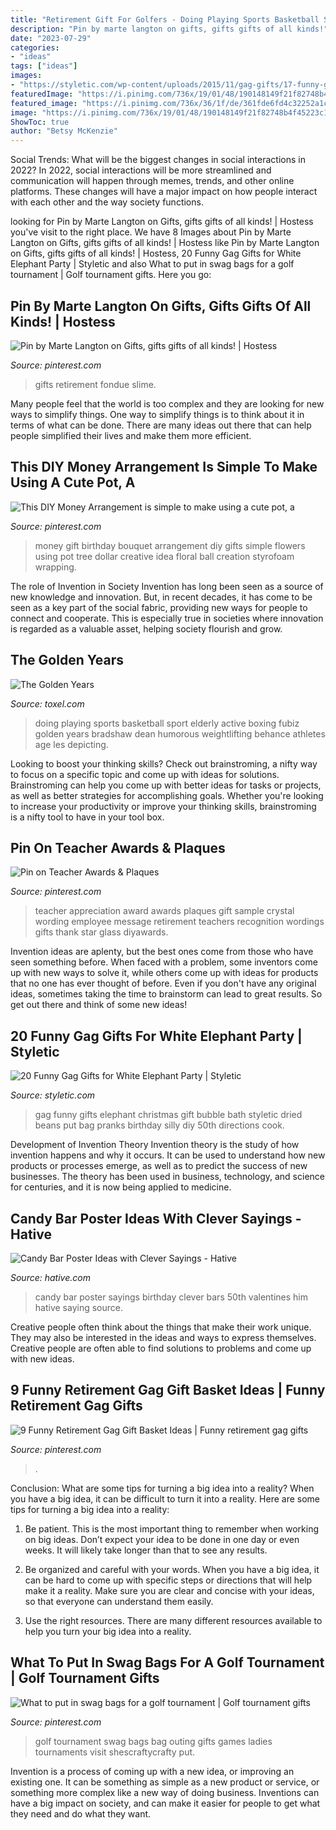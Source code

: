 ```yaml
---
title: "Retirement Gift For Golfers - Doing Playing Sports Basketball Sport Elderly Active Boxing Fubiz Golden Years Bradshaw Dean Humorous Weightlifting Behance Athletes Age Les Depicting"
description: "Pin by marte langton on gifts, gifts gifts of all kinds!"
date: "2023-07-29"
categories:
- "ideas"
tags: ["ideas"]
images:
- "https://styletic.com/wp-content/uploads/2015/11/gag-gifts/17-funny-gag-gifts.jpg"
featuredImage: "https://i.pinimg.com/736x/19/01/48/190148149f21f82748b4f45223c1a9a2.jpg"
featured_image: "https://i.pinimg.com/736x/36/1f/de/361fde6fd4c32252a1c2e2e641ea8e1e--teacher-appreciation-gifts-black-crystals.jpg"
image: "https://i.pinimg.com/736x/19/01/48/190148149f21f82748b4f45223c1a9a2.jpg"
ShowToc: true
author: "Betsy McKenzie"
---
```



Social Trends: What will be the biggest changes in social interactions in 2022?
In 2022, social interactions will be more streamlined and communication will happen through memes, trends, and other online platforms. These changes will have a major impact on how people interact with each other and the way society functions.

	

		
looking for Pin by Marte Langton on Gifts, gifts gifts of all kinds! | Hostess you've visit to the right place. We have 8 Images about Pin by Marte Langton on Gifts, gifts gifts of all kinds! | Hostess like Pin by Marte Langton on Gifts, gifts gifts of all kinds! | Hostess, 20 Funny Gag Gifts for White Elephant Party | Styletic and also What to put in swag bags for a golf tournament | Golf tournament gifts. Here you go:
		
    
## Pin By Marte Langton On Gifts, Gifts Gifts Of All Kinds! | Hostess

<img loading=lazy src="https://i.pinimg.com/736x/ed/4b/2e/ed4b2eef21bf72fd6beba32a90cff53f--retirement.jpg" onerror="this.onerror=null;this.src='https://tse2.mm.bing.net/th?id=OIP.FzFCupOecVuQm5CdZzSrVwHaJ3&amp;pid=15.1';" alt="Pin by Marte Langton on Gifts, gifts gifts of all kinds! | Hostess">

_Source: pinterest.com_

>gifts retirement fondue slime. 

	

Many people feel that the world is too complex and they are looking for new ways to simplify things. One way to simplify things is to think about it in terms of what can be done. There are many ideas out there that can help people simplified their lives and make them more efficient.

    
## This DIY Money Arrangement Is Simple To Make Using A Cute Pot, A

<img loading=lazy src="https://i.pinimg.com/originals/0b/bd/2a/0bbd2ac512fedb4d2bbed49c06d8082d.jpg" onerror="this.onerror=null;this.src='https://tse2.mm.bing.net/th?id=OIP.OdNl7Nna7Nl5wsr3yRRn0wHaLH&amp;pid=15.1';" alt="This DIY Money Arrangement is simple to make using a cute pot, a">

_Source: pinterest.com_

>money gift birthday bouquet arrangement diy gifts simple flowers using pot tree dollar creative idea floral ball creation styrofoam wrapping. 

	

The role of Invention in Society
Invention has long been seen as a source of new knowledge and innovation. But, in recent decades, it has come to be seen as a key part of the social fabric, providing new ways for people to connect and cooperate. This is especially true in societies where innovation is regarded as a valuable asset, helping society flourish and grow.

    
## The Golden Years

<img loading=lazy src="http://www.toxel.com/wp-content/uploads/2016/02/thegoldenyears18.jpg" onerror="this.onerror=null;this.src='https://tse3.mm.bing.net/th?id=OIP.ksnWrD69sEO_gPMiuGUZsQHaKG&amp;pid=15.1';" alt="The Golden Years">

_Source: toxel.com_

>doing playing sports basketball sport elderly active boxing fubiz golden years bradshaw dean humorous weightlifting behance athletes age les depicting. 

	

Looking to boost your thinking skills? Check out brainstroming, a nifty way to focus on a specific topic and come up with ideas for solutions. Brainstroming can help you come up with better ideas for tasks or projects, as well as better strategies for accomplishing goals. Whether you're looking to increase your productivity or improve your thinking skills, brainstroming is a nifty tool to have in your tool box.

    
## Pin On Teacher Awards &amp; Plaques

<img loading=lazy src="https://i.pinimg.com/736x/36/1f/de/361fde6fd4c32252a1c2e2e641ea8e1e--teacher-appreciation-gifts-black-crystals.jpg" onerror="this.onerror=null;this.src='https://tse3.mm.bing.net/th?id=OIP.tgfijBXF1ybi79IkG6LAVgHaJ_&amp;pid=15.1';" alt="Pin on Teacher Awards &amp; Plaques">

_Source: pinterest.com_

>teacher appreciation award awards plaques gift sample crystal wording employee message retirement teachers recognition wordings gifts thank star glass diyawards. 

	

Invention ideas are aplenty, but the best ones come from those who have seen something before. When faced with a problem, some inventors come up with new ways to solve it, while others come up with ideas for products that no one has ever thought of before. Even if you don't have any original ideas, sometimes taking the time to brainstorm can lead to great results. So get out there and think of some new ideas!

    
## 20 Funny Gag Gifts For White Elephant Party | Styletic

<img loading=lazy src="https://styletic.com/wp-content/uploads/2015/11/gag-gifts/17-funny-gag-gifts.jpg" onerror="this.onerror=null;this.src='https://tse1.mm.bing.net/th?id=OIP.R9tKX1iEvSR-REiGl0ehNwHaJK&amp;pid=15.1';" alt="20 Funny Gag Gifts for White Elephant Party | Styletic">

_Source: styletic.com_

>gag funny gifts elephant christmas gift bubble bath styletic dried beans put bag pranks birthday silly diy 50th directions cook. 

	

Development of Invention Theory
Invention theory is the study of how invention happens and why it occurs. It can be used to understand how new products or processes emerge, as well as to predict the success of new businesses. The theory has been used in business, technology, and science for centuries, and it is now being applied to medicine.

    
## Candy Bar Poster Ideas With Clever Sayings - Hative

<img loading=lazy src="https://hative.com/wp-content/uploads/2015/01/candy-bar-sayings/8-candy-bar-saying-ideas.jpg" onerror="this.onerror=null;this.src='https://tse1.mm.bing.net/th?id=OIP.ZCQ7LAyHzLc_TkZApETBdwHaJ4&amp;pid=15.1';" alt="Candy Bar Poster Ideas with Clever Sayings - Hative">

_Source: hative.com_

>candy bar poster sayings birthday clever bars 50th valentines him hative saying source. 

	

Creative people often think about the things that make their work unique. They may also be interested in the ideas and ways to express themselves. Creative people are often able to find solutions to problems and come up with new ideas.

    
## 9 Funny Retirement Gag Gift Basket Ideas | Funny Retirement Gag Gifts

<img loading=lazy src="https://i.pinimg.com/736x/97/f7/4c/97f74c287b5b047acee15457544666e0.jpg" onerror="this.onerror=null;this.src='https://tse2.mm.bing.net/th?id=OIP.jeffFWi_7D6v-biCtrEy5wHaLH&amp;pid=15.1';" alt="9 Funny Retirement Gag Gift Basket Ideas | Funny retirement gag gifts">

_Source: pinterest.com_

>. 

	

Conclusion: What are some tips for turning a big idea into a reality?
When you have a big idea, it can be difficult to turn it into a reality. Here are some tips for turning a big idea into a reality:
1. Be patient. This is the most important thing to remember when working on big ideas. Don’t expect your idea to be done in one day or even weeks. It will likely take longer than that to see any results.

2. Be organized and careful with your words. When you have a big idea, it can be hard to come up with specific steps or directions that will help make it a reality. Make sure you are clear and concise with your ideas, so that everyone can understand them easily.

3. Use the right resources. There are many different resources available to help you turn your big idea into a reality.

    
## What To Put In Swag Bags For A Golf Tournament | Golf Tournament Gifts

<img loading=lazy src="https://i.pinimg.com/736x/19/01/48/190148149f21f82748b4f45223c1a9a2.jpg" onerror="this.onerror=null;this.src='https://tse2.mm.bing.net/th?id=OIP.JKSuLRg519Z_D5MG0AuxRwHaNl&amp;pid=15.1';" alt="What to put in swag bags for a golf tournament | Golf tournament gifts">

_Source: pinterest.com_

>golf tournament swag bags bag outing gifts games ladies tournaments visit shescraftycrafty put. 

	

Invention is a process of coming up with a new idea, or improving an existing one. It can be something as simple as a new product or service, or something more complex like a new way of doing business. Inventions can have a big impact on society, and can make it easier for people to get what they need and do what they want.

